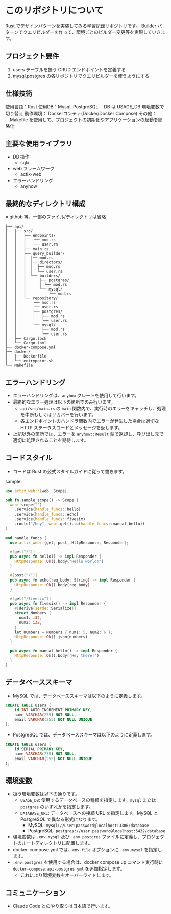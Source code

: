 # このリポジトリについて
Rust でデザインパターンを実装してみる学習記録リポジトリです。
Builder パターンでクエリビルダーを作って、環境ごとのビルダー変更等を実現していきます。

## プロジェクト要件
1. users テーブルを扱う CRUD エンドポイントを定義する
2. mysql,postgres の各リポジトリでクエリビルダーを使うようにする

## 仕様技術
使用言語：Rust
使用DB：Mysql, PostgreSQL
　DB は USAGE_DB 環境変数で切り替え
動作環境： Dockerコンテナ(Docker/Docker Compose)
その他：
　Makefile を使用して、プロジェクトの初期化やアプリケーションの起動を簡略化

## 主要な使用ライブラリ
- DB 操作
  - sqlx
- web フレームワーク
  - actix-web
- エラーハンドリング
  - anyhow

## 最終的なディレクトリ構成
※.github 等、一部のファイル/ディレクトリは省略

```
├── api/
│   ├── src/
│   │   ├── endpoints/
│   │   │   ├── mod.rs
│   │   │   └── user.rs
│   │   ├── main.rs
│   │   ├── query_builder/
│   │   │  │── mod.rs
│   │   │  │── directors/
│   │   │  │  ├── mod.rs
│   │   │  │  └── user.rs
│   │   │  └── builders/
│   │   │      ├── postgres/
│   │   │      │ └── mod.rs
│   │   │      └── mysql/
│   │   │          └── mod.rs
│   │   └── repository/
│   │       ├── mod.rs
│   │       ├── user.rs
│   │       ├── postgres/
│   │       │   ├── mod.rs
│   │       │   └── user.rs
│   │       └── mysql/
│   │           ├── mod.rs
│   │           └── user.rs
│   ├── Cargo.lock
│   └── Cargo.toml
├── docker-compose.yml
├── docker/
│   ├── Dockerfile
│   └── entrypoint.sh
└── Makefile
```

## エラーハンドリング
- エラーハンドリングは、`anyhow` クレートを使用して行います。
- 最終的なエラー処理は以下の箇所でのみ行います。
  - `api/src/main.rs` の `main` 関数内で、実行時のエラーをキャッチし、処理を中断もしくはリカバーを行います。
  - 各エンドポイントのハンドラ関数内でエラーが発生した場合は適切な HTTP ステータスコードとメッセージを返します。
- 上記以外の箇所では、エラーを `anyhow::Result` 型で返却し、呼び出し元で適切に処理されることを期待します。

## コードスタイル
- コードは Rust の公式スタイルガイドに従って書きます。

sample:
```rust
use actix_web::{web, Scope};

pub fn sample_scope() -> Scope {
  web::scope("")
    .service(handle_funcs::hello)
    .service(handle_funcs::echo)
    .service(handle_funcs::fivesix)
    .route("/hey", web::get().to(handle_funcs::manual_hello))
}

mod handle_funcs {
  use actix_web::{get, post, HttpResponse, Responder};

  #[get("/")]
  pub async fn hello() -> impl Responder {
    HttpResponse::Ok().body("Hello world!")
  }

  #[post("/")]
  pub async fn echo(req_body: String) -> impl Responder {
    HttpResponse::Ok().body(req_body)
  }

  #[get("/fivesix")]
  pub async fn fivesix() -> impl Responder {
    #[derive(serde::Serialize)]
    struct Numbers {
      num1: i32,
      num2: i32,
    }
    let numbers = Numbers { num1: 5, num2: 6 };
    HttpResponse::Ok().json(numbers)
  }

  pub async fn manual_hello() -> impl Responder {
    HttpResponse::Ok().body("Hey there!")
  }
}
```

## データベーススキーマ
- MySQL では、データベーススキーマは以下のように定義します。

```sql
CREATE TABLE users (
    id INT AUTO_INCREMENT PRIMARY KEY,
    name VARCHAR(255) NOT NULL,
    email VARCHAR(255) NOT NULL UNIQUE
);
```

- PostgreSQL では、データベーススキーマは以下のように定義します。

```sql
CREATE TABLE users (
    id SERIAL PRIMARY KEY,
    name VARCHAR(255) NOT NULL,
    email VARCHAR(255) NOT NULL UNIQUE
);
```

## 環境変数
- 扱う環境変数は以下の通りです。
  - `USAGE_DB`: 使用するデータベースの種類を指定します。`mysql` または `postgres` のいずれかを指定します。
  - `DATABASE_URL`: データベースへの接続 URL を指定します。MySQL と PostgreSQL で異なる形式になります。
    - MySQL: `mysql://user:password@localhost:3306/database`
    - PostgreSQL: `postgres://user:password@localhost:5432/database`
- 環境変数は `.env.mysql` 及び `.env.postgres` ファイルに定義し、プロジェクトのルートディレクトリに配置します。
- docker-compose.yml では、`env_file` オプションに `.env.mysql` を指定します。
- `.env.postgres` を使用する場合は、docker compose up コマンド実行時に `docker-compose.api-postgres.yml` を追加指定します。
  - これにより環境変数をオーバーライドします。

## コミュニケーション
- Claude Code とのやり取りは日本語で行います。
